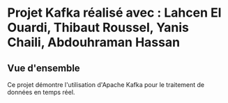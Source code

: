 # Projet Kafka réalisé avec : Lahcen El Ouardi, Thibaut Roussel, Yanis Chaili, Abdouhraman Hassan 

## Vue d'ensemble
Ce projet démontre l'utilisation d'Apache Kafka pour le traitement de données en temps réel.


